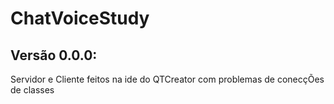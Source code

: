 # ChatVoiceStudy

## Versão 0.0.0: 

Servidor e Cliente feitos na ide do QTCreator com problemas de conecçÕes de classes

